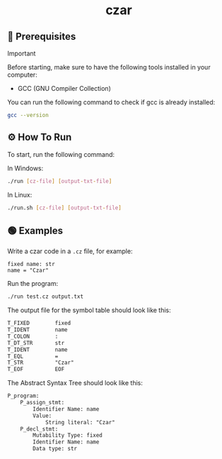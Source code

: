 <h1 align='center'>czar</h1>

## 📝 Prerequisites

> [!IMPORTANT]
> Before starting, make sure to have the following tools installed in your computer:
> - GCC (GNU Compiler Collection)

You can run the following command to check if gcc is already installed:

```bash
gcc --version
```

## ⚙️ How To Run

To start, run the following command:

In Windows:

```bash
./run [cz-file] [output-txt-file]
```

In Linux:

```bash
./run.sh [cz-file] [output-txt-file]
```

## 🟢 Examples

Write a czar code in a `.cz` file, for example:

```czar
fixed name: str
name = "Czar"
```

Run the program:

```bash
./run test.cz output.txt
```

The output file for the symbol table should look like this:

```output.txt
T_FIXED        fixed
T_IDENT        name
T_COLON        :
T_DT_STR       str
T_IDENT        name
T_EQL          =
T_STR          "Czar"
T_EOF          EOF
```

The Abstract Syntax Tree should look like this:

```ast.txt
P_program:
    P_assign_stmt:
        Identifier Name: name
        Value:
            String literal: "Czar"
    P_decl_stmt:
        Mutability Type: fixed
        Identifier Name: name
        Data type: str
```
